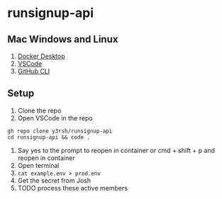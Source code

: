 # runsignup-api

## Mac Windows and Linux

1. [Docker Desktop](https://www.docker.com/products/docker-desktop)
1. [VSCode](https://code.visualstudio.com/download)
1. [GitHub CLI](https://cli.github.com/manual/installation)

## Setup 

1. Clone the repo
1. Open VSCode in the repo

```shell
gh repo clone y3rsh/runsignup-api
cd runsignup-api && code .
```

1. Say yes to the prompt to reopen in container or cmd + shift + p and reopen in container
1. Open terminal
1. `cat example.env > prod.env`
1. Get the secret from Josh
1. TODO process these active members


